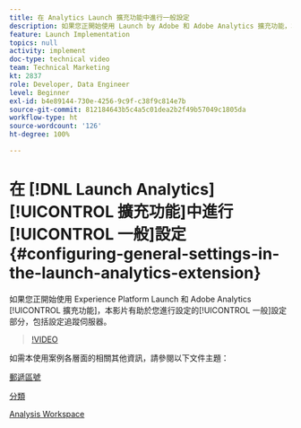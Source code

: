 ```yaml
---
title: 在 Analytics Launch 擴充功能中進行一般設定
description: 如果您正開始使用 Launch by Adobe 和 Adobe Analytics 擴充功能，本影片有助於您進行設定的一般設定部分，包括設定追蹤伺服器。
feature: Launch Implementation
topics: null
activity: implement
doc-type: technical video
team: Technical Marketing
kt: 2837
role: Developer, Data Engineer
level: Beginner
exl-id: b4e89144-730e-4256-9c9f-c38f9c814e7b
source-git-commit: 812184643b5c4a5c01dea2b2f49b57049c1805da
workflow-type: ht
source-wordcount: '126'
ht-degree: 100%

---
```


# 在 [!DNL Launch Analytics] [!UICONTROL 擴充功能]中進行[!UICONTROL 一般]設定 {#configuring-general-settings-in-the-launch-analytics-extension}

如果您正開始使用 Experience Platform Launch 和 Adobe Analytics [!UICONTROL 擴充功能]，本影片有助於您進行設定的[!UICONTROL 一般]設定部分，包括設定追蹤伺服器。

>[!VIDEO](https://video.tv.adobe.com/v/27093/?quality=12&learn=on)

如需本使用案例各層面的相關其他資訊，請參閱以下文件主題：

[郵遞區號](https://experienceleague.adobe.com/docs/analytics/components/dimensions/zip-code.html?lang=zh-Hant)

[分類](https://experienceleague.adobe.com/docs/analytics/components/classifications/c-classifications.html?lang=zh-Hant)

[Analysis Workspace](https://experienceleague.adobe.com/docs/analytics/analyze/analysis-workspace/analysis-workspace-features.html?lang=zh-Hant)
